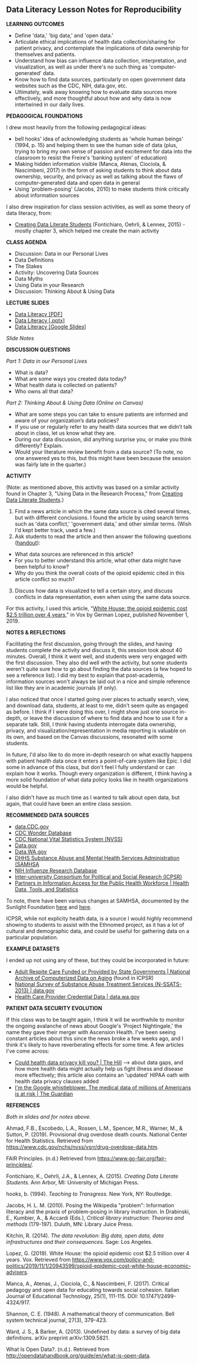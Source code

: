 ## Data Literacy Lesson Notes for Reproducibility

**LEARNING OUTCOMES**
- Define 'data,' 'big data,' and 'open data.'
- Articulate ethical implications of health data collection/sharing for patient privacy, and contemplate the implications of data ownership for themselves and patients.
- Understand how bias can influence data collection, interpretation, and visualization, as well as under there's no such thing as 'computer-generated' data.
- Know how to find data sources, particularly on open government data websites such as the CDC, NIH, data.gov, etc.
- Ultimately, walk away knowing how to evaluate data sources more effectively, and more thoughtful about how and why data is now intertwined in our daily lives. 
     
**PEDAGOGICAL FOUNDATIONS**

I drew most heavily from the following pedagogical ideas:
- bell hooks' idea of acknowledging students as 'whole human beings' (1994, p. 15) and helping them to see the human side of data (plus, trying to bring my own sense of passion and excitement for data into the classroom to resist the Freire's 'banking system' of education)
- Making hidden information visible (Manca, Atenas, Ciociola, & Nascimbeni, 2017) in the form of asking students to think about data ownership, security, and privacy as well as talking about the flaws of computer-generated data and open data in general
- Using 'problem-posing' (Jacobs, 2010) to make students think critically about information sources

I also drew inspiration for class session activities, as well as some theory of data literacy, from:
- [Creating Data Literate Students](http://datalit.sites.uofmhosting.net/books/book/#toc) (Fontichiaro, Oehrli, & Lennex, 2015) - mostly chapter 3, which helped me create the main activity

**CLASS AGENDA**
- Discussion: Data in our Personal Lives
- Data Definitions
- The Stakes
- Activity: Uncovering Data Sources
- Data Myths
- Using Data in your Research
- Discussion: Thinking About & Using Data

**LECTURE SLIDES**
- [Data Literacy [PDF]](https://github.com/kthrog/DFW-TA/blob/master/classSession/DataLiteracy-Slides-AHE330.pdf)
- [Data Literacy [.pptx]](https://github.com/kthrog/DFW-TA/blob/master/classSession/DataLiteracy-Slides-AHE330.pptx)
- [Data Literacy [Google Slides]](https://docs.google.com/presentation/d/122rK54HydJYcqo2v7lHLCozPsPQoNiJo6FEYVZ60pLU/edit#slide=id.g70b27e9a39_0_26)

*Slide Notes*


**DISCUSSION QUESTIONS**

*Part 1: Data in our Personal Lives*
- What is data?
- What are some ways you created data today?
- What health data is collected on patients?
- Who owns all that data?

*Part 2: Thinking About & Using Data (Online on Canvas)*

- What are some steps you can take to ensure patients are informed and aware of your organization’s data policies?
- If you use or regularly refer to any health data sources that we didn’t talk about in class, let us know what they are.
- During our data discussion, did anything surprise you, or make you think differently? Explain.
- Would your literature review benefit from a data source? (To note, no one answered yes to this, but this might have been because the session was fairly late in the quarter.)

**ACTIVITY**

(Note: as mentioned above, this activity was based on a similar activity found in Chapter 3, "Using Data in the Research Process," from [Creating Data Literate Students](http://datalit.sites.uofmhosting.net/books/book/#toc).)

1. Find a news article in which the same data source is cited several times, but with different conclusions. I found the article by using search terms such as 'data conflict,' 'government data,' and other similar terms. (Wish I'd kept better track, used a few.)
2. Ask students to read the article and then answer the following questions ([handout](https://github.com/kthrog/DFW-TA/blob/master/classSession/DataLiteracyActivity.docx)):
- What data sources are referenced in this article? 
- For you to better understand this article, what other data might have been helpful to know?
- Why do you think the overall costs of the opioid epidemic cited in this article conflict so much?
3. Discuss how data is visualized to tell a certain story, and discuss conflicts in data representation, even when using the same data source.

For this activity, I used this article, "[White House: the opioid epidemic cost $2.5 trillion over 4 years](https://www.vox.com/policy-and-politics/2019/11/1/20943599/opioid-epidemic-cost-white-house-economic-advisers)," in Vox by German Lopez, published November 1, 2019.

**NOTES & REFLECTIONS**

Facilitating the first discussion, going through the slides, and having students complete the activity and discuss it, this session took about 40 minutes. Overall, I think it went well, and students were very engaged with the first discussion. They also did well with the activity, but some students weren't quite sure how to go about finding the data sources (a few hoped to see a reference list). I did my best to explain that post-academia, information sources won't always be laid out in a nice and simple reference list like they are in academic journals (if only). 

I also noticed that once I started going over places to actually search, view, and download data, students, at least to me, didn't seem quite as engaged as before. I think if I were doing this over, I might show just one source in-depth, or leave the discussion of where to find data and how to use it for a separate talk. Still, I think having students interrogate data ownership, privacy, and visualization/representation in media reporting is valuable on its own, and based on the Canvas discussions, resonated with some students.

In future, I'd also like to do more in-depth research on what exactly happens with patient health data once it enters a point-of-care system like Epic. I did some in advance of this class, but don't feel I fully understand or can explain how it works. Though every organization is different, I think having a more solid foundation of what data policy looks like in health organizations would be helpful.

I also didn't have as much time as I wanted to talk about open data, but again, that could have been an entire class session. 

**RECOMMENDED DATA SOURCES**
- [data.CDC.gov](https://data.cdc.gov/)
- [CDC Wonder Database](https://wonder.cdc.gov/)
- [CDC National Vital Statistics System (NVSS)](https://www.cdc.gov/nchs/nvss/index.htm) 
- [Data.gov](https://www.data.gov/) 
- [Data.WA.gov](https://data.wa.gov/)
- [DHHS Substance Abuse and Mental Health Services Administration (SAMHSA](https://www.samhsa.gov/data/)
- [NIH Influenze Research Database](https://www.fludb.org)
- [Inter-university Consortium for Political and Social Research (ICPSR)](https://www.icpsr.umich.edu/icpsrweb/ICPSR/)
- [Partners in Information Access for the Public Health Workforce | Health Data, Tools, and Statistics](https://www.phpartners.org/ph_public/health_stats)

To note, there have been various changes at SAMHSA, documented by the Sunlight Foundation [here](https://sunlightfoundation.com/2019/10/22/recent-samhsa-website-overhaul-likely-left-users-confused-frustrated-and-irritated/) and [here](https://sunlightfoundation.com/2019/10/22/a-huge-loss-or-a-skewed-dataset/). 

ICPSR, while not explicity health data, is a source I would highly recommend showing to students to assist with the Ethnomed project, as it has a lot of cultural and demographic data, and could be useful for gathering data on a particular population. 

**EXAMPLE DATASETS**

I ended up not using any of these, but they could be incorporated in future: 
- [Adult Respite Care Funded or Provided by State Governments | National Archive of Computerized Data on Aging](https://www.icpsr.umich.edu/icpsrweb/NACDA/studies/6584/summary) (found in ICPSR)
- [National Survey of Substance Abuse Treatment Services (N-SSATS-2013) | data.gov](https://catalog.data.gov/dataset/national-survey-of-substance-abuse-treatment-services-n-ssats-2013)
- [Health Care Provider Credential Data | data.wa.gov](https://data.wa.gov/Health/Health-Care-Provider-Credential-Data/qxh8-f4bd)


**PATIENT DATA SECURITY EVOLUTION**

If this class was to be taught again, I think it will be worthwhile to monitor the ongoing avalanche of news about Google's 'Project Nightingale,' the name they gave their merger with Ascension Health. I've been seeing constant articles about this since the news broke a few weeks ago, and I think it's likely to have reverberating effects for some time. A few articles I've come across:
- [Could health data privacy kill you? | The Hill](https://thehill.com/opinion/healthcare/471360-could-health-data-privacy-kill-you)  --> about data gaps, and how more health data might actually help us fight illness and disease more effectively; this article also contains an 'updated' HIPAA oath with health data privacy clauses added
- [I'm the Google whistleblower. The medical data of millions of Americans is at risk | The Guardian](https://www.theguardian.com/commentisfree/2019/nov/14/im-the-google-whistleblower-the-medical-data-of-millions-of-americans-is-at-risk)



**REFERENCES**

*Both in slides and for notes above.*

Ahmad, F.B., Escobedo, L.A., Rossen, L.M., Spencer, M.R., Warner, M., & Sutton, P. (2019). 
Provisional drug overdose death counts. National Center for Health Statistics. Retrieved from https://www.cdc.gov/nchs/nvss/vsrr/drug-overdose-data.htm. 

FAIR Principles. (n.d.) Retrieved from https://www.go-fair.org/fair-principles/. 

Fontichiaro, K., Oehrli, J.A., & Lennex, A. (2015). *Creating Data Literate Students.* Ann Arbor, MI: University of Michigan Press.

hooks, b. (1994). *Teaching to Transgress.* New York, NY: Routledge.

Jacobs, H. L. M. (2010). Posing the Wikipedia "problem": Information literacy and the praxis of problem-posing in library instruction. In Drabinski, E., Kumbier, A., & Accardi (Eds.), *Critical library instruction: Theories and methods* (179-197). Duluth, MN: Library Juice Press.

Kitchin, R. (2014). *The data revolution: Big data, open data, data infrastructures and their consequences.* Sage: Los Angeles.

Lopez, G. (2019). White House: the opioid epidemic cost $2.5 trillion over 4 years. Vox. Retrieved from https://www.vox.com/policy-and-politics/2019/11/1/20943599/opioid-epidemic-cost-white-house-economic-advisers. 

Manca, A., Atenas, J., Ciociola, C., & Nascimbeni, F. (2017). Critical pedagogy and open data for educating towards social cohesion. Italian Journal of Educational Technology, 25(1), 111-115. DOI: 10.17471/2499-4324/917.

Shannon, C. E. (1948). A mathematical theory of communication. Bell system technical journal, 27(3), 379-423.

Ward, J. S., & Barker, A. (2013). Undefined by data: a survey of big data definitions. arXiv preprint arXiv:1309.5821.

What Is Open Data?. (n.d.). Retrieved from http://opendatahandbook.org/guide/en/what-is-open-data. 

